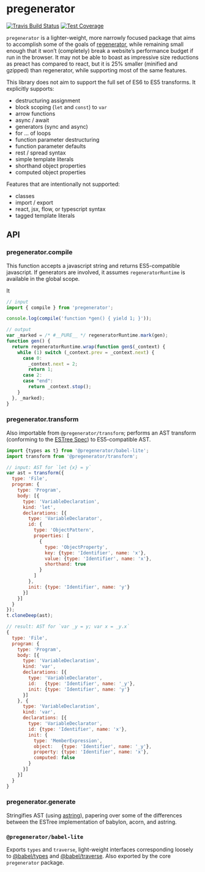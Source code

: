 # pregenerator

  [![Travis Build Status][travis-image]][travis-url]
  [![Test Coverage][codecov-image]][codecov-url]

`pregenerator` is a lighter-weight, more narrowly focused package that aims to accomplish some of the goals of [regenerator](https://github.com/facebook/regenerator), while remaining small enough that it won’t (completely) break a website’s performance budget if run in the browser. It may not be able to boast as impressive size reductions as preact has compared to react, but it is 25% smaller (minified and gzipped) than regenerator, while supporting most of the same features.

This library does not aim to support the full set of ES6 to ES5 transforms.
It explicitly supports:

- destructuring assignment
- block scoping (`let` and `const`) to `var`
- arrow functions
- async / await
- generators (sync and async)
- for ... of loops
- function parameter destructuring
- function parameter defaults
- rest / spread syntax
- simple template literals
- shorthand object properties
- computed object properties

Features that are intentionally not supported:

- classes
- import / export
- react, jsx, flow, or typescript syntax
- tagged template literals

## API

### pregenerator.compile

This function accepts a javascript string and returns ES5-compatible
javascript. If generators are involved, it assumes `regeneratorRuntime`
is available in the global scope.

It 

```javascript
// input
import { compile } from 'pregenerator';

console.log(compile('function *gen() { yield 1; }'));

// output
var _marked = /* #__PURE__ */ regeneratorRuntime.mark(gen);
function gen() {
  return regeneratorRuntime.wrap(function gen$(_context) {
    while (1) switch (_context.prev = _context.next) {
      case 0:
        _context.next = 2;
        return 1;
      case 2:
      case "end":
        return _context.stop();
    }
  }, _marked);
}
```

### pregenerator.transform

Also importable from `@pregenerator/transform`; performs an AST transform
(conforming to the [ESTree Spec](https://github.com/estree/estree)) to
ES5-compatible AST.

```javascript
import {types as t} from '@pregenerator/babel-lite';
import transform from '@pregenerator/transform';

// input: AST for `let {x} = y`
var ast = transform({
  type: 'File',
  program: {
    type: 'Program',
    body: [{
      type: 'VariableDeclaration',
      kind: 'let',
      declarations: [{
        type: 'VariableDeclarator',
        id: {
          type: 'ObjectPattern',
          properties: [
            {
              type: 'ObjectProperty',
              key: {type: 'Identifier', name: 'x'},
              value: {type: 'Identifier', name: 'x'},
              shorthand: true
            }
          ]
        },
        init: {type: 'Identifier', name: 'y'}
      }]
    }]
  }
});
t.cloneDeep(ast);

// result: AST for `var _y = y; var x = _y.x`
{
  type: 'File',
  program: {
    type: 'Program',
    body: [{
      type: 'VariableDeclaration',
      kind: 'var',
      declarations: [{
        type: 'VariableDeclarator',
        id:   {type: 'Identifier', name: '_y'},
        init: {type: 'Identifier', name: 'y'}
      }]
    }, {
      type: 'VariableDeclaration',
      kind: 'var',
      declarations: [{
        type: 'VariableDeclarator',
        id: {type: 'Identifier', name: 'x'},
        init: {
          type: 'MemberExpression',
          object:   {type: 'Identifier', name: '_y'},
          property: {type: 'Identifier', name: 'x'},
          computed: false
        }
      }]
    }]
  }
}
```

### pregenerator.generate

Stringifies AST (using [astring](https://github.com/davidbonnet/astring)),
papering over some of the differences between the ESTree implementation of
babylon, acorn, and astring.

### `@pregenerator/babel-lite`

Exports `types` and `traverse`, light-weight interfaces corresponding loosely
to [@babel/types](https://babeljs.io/docs/en/babel-types) and
[@babel/traverse](https://babeljs.io/docs/en/babel-traverse). Also exported by
the core `pregenerator` package.

[travis-image]: https://img.shields.io/travis/fdintino/pregenerator/master.svg?label=travis
[travis-url]: https://travis-ci.org/fdintino/pregenerator
[codecov-image]: https://img.shields.io/codecov/c/gh/fdintino/pregenerator.svg
[codecov-url]: https://codecov.io/gh/fdintino/pregenerator/branch/master
